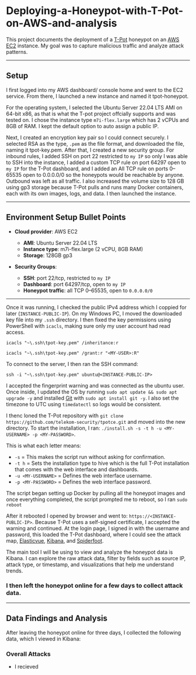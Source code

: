 # Deploying-a-Honeypot-with-T-Pot-on-AWS-and-analysis


This project documents the deployment of a [T-Pot](https://github.com/telekom-security/tpotce) honeypot on an [AWS](https://aws.amazon.com/) [EC2](https://aws.amazon.com/ec2/) instance. My goal was to capture malicious traffic and analyze attack patterns.

---

## Setup


I first logged into my AWS dashboard/ console home and went to the EC2 service. From there, I launched a new instance and named it tpot-honeypot. 

For the operating system, I selected the Ubuntu Server 22.04 LTS AMI on 64-bit x86, as that is what the T-pot project offcially supports and was tested on. I chose the instance type `m7i-flex.large` which has 2 vCPUs and 8GB of RAM. I kept the default option to auto assign a public IP.

Next, I created an encryption key pair so I could connect securely. I selected RSA as the type, `.pem` as the file format, and downloaded the file, naming it tpot-key.pem. After that, I created a new security group. For inbound rules, I added SSH on port 22 restricted to `my IP` so only I was able to SSH into the instance, I added a custom TCP rule on port 64297 open to `my IP` for the T-Pot dashboard, and I added an All TCP rule on ports 0–65535 open to 0.0.0.0/0 so the honeypots would be reachable by anyone. Outbound was left as all traffic. I also increased the volume size to 128 GB using gp3 storage because T-Pot pulls and runs many Docker containers, each with its own images, logs, and data. I then launched the instance.

---

## Environment Setup Bullet Points

- **Cloud provider**: AWS EC2  
  - **AMI**: Ubuntu Server 22.04 LTS  
  - **Instance type**: m7i-flex.large (2 vCPU, 8GB RAM)  
  - **Storage**: 128GB gp3
  

- **Security Groups**:
  - **SSH**: port 22/tcp, restricted to `my IP`  
  - **Dashboard**: port 64297/tcp, open to `my IP`
  - **Honeypot traffic**: all TCP 0–65535, open to `0.0.0.0/0`
 
 ---
    

Once it was running, I checked the public IPv4 address which I coppied for later (`INSTANCE-PUBLIC-IP`). On my Windows PC, I moved the downloaded key file into my `.ssh` directory. I then fixed the key permissions using PowerShell with `icacls`, making sure only my user account had read access.

`icacls "~\.ssh\tpot-key.pem" /inheritance:r`

`icacls "~\.ssh\tpot-key.pem" /grant:r "<MY-USER>:R"`

To connect to the server, I then ran the SSH command:

`ssh -i "~\.ssh\tpot-key.pem" ubuntu@<INSTANCE-PUBLIC-IP>`

I accepted the fingerprint warning and was connected as the ubuntu user. Once inside, I updated the OS by running `sudo apt update && sudo apt upgrade -y` and installed [Git](https://git-scm.com/) with `sudo apt install git -y`. I also set the timezone to UTC using `timedatectl` so logs would be consistent.

I thenc loned the T-Pot repository with `git clone https://github.com/telekom-security/tpotce.git` and moved into the new directory. To start the installation, I ran: `./install.sh -s -t h -u <MY-USERNAME> -p <MY-PASSWORD>`.

This is what each letter means:
  - `-s` = This makes the script run without asking for confirmation.
  - `-t h` = Sets the installation type to hive which is the full T-Pot installation that comes with the web interface and dashboards.
  - `-u <MY-USERNAME>` = Defines the web interface username.
  - `-p <MY-PASSWORD>` = Defines the web interface password.

The script began setting up Docker by pulling all the honeypot images and once everything completed, the script prompted me to reboot, so I ran `sudo reboot`

After it rebooted I opened by browser and went to: `https://<INSTANCE-PUBLIC-IP>`. Because T-Pot uses a self-signed certificate, I accepted the warning and continued. At the login page, I signed in with the username and password, this loaded the T-Pot dashboard, where I could see the attack map, [Elasticvue](https://elasticvue.com/), [Kibana](https://www.elastic.co/kibana), and [Spiderfoot](https://github.com/smicallef/spiderfoot).

The main tool I will be using to view and analyze the honeypot data is Kibana. I can explore the raw attack data, filter by fields such as source IP, attack type, or timestamp, and visualizations that help me understand trends.

### ****I then left the honeypot online for a few days to collect attack data.****

---

## Data Findings and Analysis

After leaving the honeypot online for three days, I collected the following data, which I viewed in Kibana:

### Overall Attacks

- I recieved 



